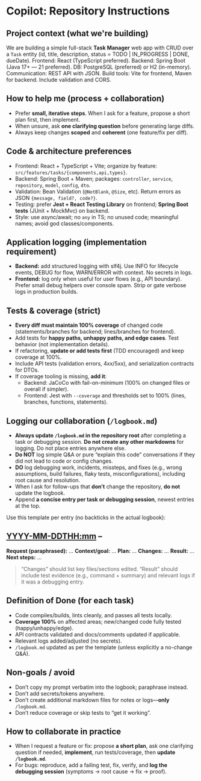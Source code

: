 # Copilot: Repository Instructions

## Project context (what we're building)
We are building a simple full-stack **Task Manager** web app with CRUD over a `Task` entity (id, title, description, status = TODO | IN_PROGRESS | DONE, dueDate).
Frontend: React (TypeScript preferred).
Backend: Spring Boot (Java 17+ — 21 preferred).
DB: PostgreSQL (preferred) or H2 (in-memory).
Communication: REST API with JSON.
Build tools: Vite for frontend, Maven for backend.
Include validation and CORS.

## How to help me (process + collaboration)
- Prefer **small, iterative steps**. When I ask for a feature, propose a short plan first, then implement.
- When unsure, ask **one clarifying question** before generating large diffs.
- Always keep changes **scoped** and **coherent** (one feature/fix per diff).

## Code & architecture preferences
- Frontend: React + TypeScript + Vite; organize by feature: `src/features/tasks/{components,api,types}`.
- Backend: Spring Boot + Maven; packages: `controller`, `service`, `repository`, `model`, `config`, `dto`.
- Validation: Bean Validation (`@NotBlank`, `@Size`, etc). Return errors as JSON `{message, field?, code?}`.
- Testing: prefer **Jest + React Testing Library** on frontend; **Spring Boot tests** (JUnit + MockMvc) on backend.
- Style: use async/await; no `any` in TS; no unused code; meaningful names; avoid god classes/components.

## Application logging (implementation requirement)
- **Backend:** add structured logging with slf4j. Use INFO for lifecycle events, DEBUG for flow, WARN/ERROR with context. No secrets in logs.
- **Frontend:** log only when useful for user flows (e.g., API boundary). Prefer small debug helpers over console spam. Strip or gate verbose logs in production builds.

## Tests & coverage (strict)
- **Every diff must maintain 100% coverage** of changed code (statements/branches for backend; lines/branches for frontend).
- Add tests for **happy paths, unhappy paths, and edge cases**. Test behavior (not implementation details).
- If refactoring, **update or add tests first** (TDD encouraged) and keep coverage at 100%.
- Include API tests (validation errors, 4xx/5xx), and serialization contracts for DTOs.
- If coverage tooling is missing, **add it**:
  - Backend: JaCoCo with fail-on-minimum (100% on changed files or overall if simpler).
  - Frontend: Jest with `--coverage` and thresholds set to 100% (lines, branches, functions, statements).

## Logging our collaboration (`/logbook.md`)
- **Always update `/logbook.md` in the repository root** after completing a task or debugging session. **Do not create any other markdowns** for logging. Do not place entries anywhere else.
- **Do NOT** log simple Q&A or pure “explain this code” conversations if they did not lead to code or config changes.
- **DO** log debugging work, incidents, missteps, and fixes (e.g., wrong assumptions, build failures, flaky tests, misconfigurations), including root cause and resolution.
- When I ask for follow-ups that **don’t** change the repository, **do not** update the logbook.
- Append **a concise entry per task or debugging session**, newest entries at the top.

Use this template per entry (no backticks in the actual logbook):
## <YYYY-MM-DDTHH:mm> – <topic>
**Request (paraphrased):** ...
**Context/goal:** ...
**Plan:** ...
**Changes:** ...
**Result:** ...
**Next steps:** ...

> “Changes” should list key files/sections edited. “Result” should include test evidence (e.g., command + summary) and relevant logs if it was a debugging entry.

## Definition of Done (for each task)
- Code compiles/builds, lints cleanly, and passes all tests locally.
- **Coverage 100%** on affected areas; new/changed code fully tested (happy/unhappy/edge).
- API contracts validated and docs/comments updated if applicable.
- Relevant logs added/adjusted (no secrets).
- `/logbook.md` updated as per the template (unless explicitly a no-change Q&A).

## Non-goals / avoid
- Don’t copy my prompt verbatim into the logbook; paraphrase instead.
- Don’t add secrets/tokens anywhere.
- Don’t create additional markdown files for notes or logs—**only** `/logbook.md`.
- Don’t reduce coverage or skip tests to “get it working”.

## How to collaborate in practice
- When I request a feature or fix: propose **a short plan**, ask one clarifying question if needed, **implement**, run tests/coverage, then **update `/logbook.md`**.
- For bugs: reproduce, add a failing test, fix, verify, and **log the debugging session** (symptoms → root cause → fix → proof).
